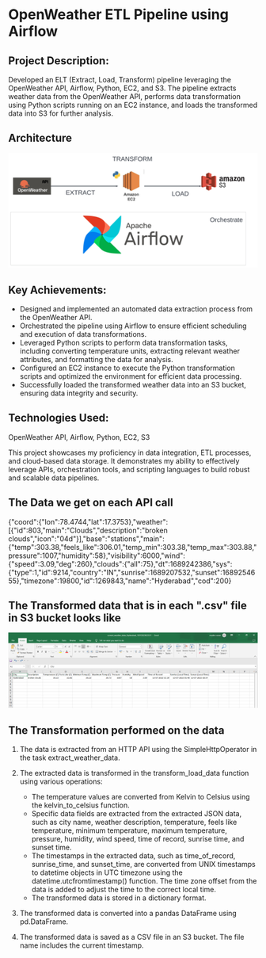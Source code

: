 # OpenWeather ETL Pipeline using Airflow

## Project Description:

Developed an ELT (Extract, Load, Transform) pipeline leveraging the OpenWeather API, Airflow, Python, EC2, and S3. The pipeline extracts weather data from the OpenWeather API, performs data transformation using Python scripts running on an EC2 instance, and loads the transformed data into S3 for further analysis.

## Architecture 
<img src="Architecture.jpeg">

## Key Achievements:

- Designed and implemented an automated data extraction process from the OpenWeather API.
- Orchestrated the pipeline using Airflow to ensure efficient scheduling and execution of data transformations.
- Leveraged Python scripts to perform data transformation tasks, including converting temperature units, extracting relevant weather attributes, and formatting the 
  data for analysis.
- Configured an EC2 instance to execute the Python transformation scripts and optimized the environment for efficient data processing.
- Successfully loaded the transformed weather data into an S3 bucket, ensuring data integrity and security.

## Technologies Used:

OpenWeather API, Airflow, Python, EC2, S3

This project showcases my proficiency in data integration, ETL processes, and cloud-based data storage. It demonstrates my ability to effectively leverage APIs, orchestration tools, and scripting languages to build robust and scalable data pipelines.

## The Data we get on each API call

{"coord":{"lon":78.4744,"lat":17.3753},"weather":[{"id":803,"main":"Clouds","description":"broken clouds","icon":"04d"}],"base":"stations","main":{"temp":303.38,"feels_like":306.01,"temp_min":303.38,"temp_max":303.88,"pressure":1007,"humidity":58},"visibility":6000,"wind":{"speed":3.09,"deg":260},"clouds":{"all":75},"dt":1689242386,"sys":{"type":1,"id":9214,"country":"IN","sunrise":1689207532,"sunset":1689254655},"timezone":19800,"id":1269843,"name":"Hyderabad","cod":200}

## The Transformed data that is in each ".csv" file in S3 bucket looks like

<img src="output.png">

## The Transformation performed on the data

1. The data is extracted from an HTTP API using the SimpleHttpOperator in the task extract_weather_data.

2. The extracted data is transformed in the transform_load_data function using various operations:

     - The temperature values are converted from Kelvin to Celsius using the kelvin_to_celsius function.
     - Specific data fields are extracted from the extracted JSON data, such as city name, weather description, temperature, feels like temperature, minimum 
       temperature, maximum temperature, pressure, humidity, wind speed, time of record, sunrise time, and sunset time.                                            
     - The timestamps in the extracted data, such as time_of_record, sunrise_time, and sunset_time, are converted from UNIX timestamps to datetime objects in UTC 
       timezone using the datetime.utcfromtimestamp() function. The time zone offset from the data is added to adjust the time to the correct local time.  
     - The transformed data is stored in a dictionary format.

3. The transformed data is converted into a pandas DataFrame using pd.DataFrame.
4. The transformed data is saved as a CSV file in an S3 bucket. The file name includes the current timestamp.




